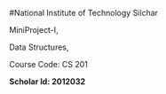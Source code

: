 #National Institute of Technology Silchar

MiniProject-I, 

Data Structures, 

Course Code: CS 201

**Scholar Id: 2012032**

